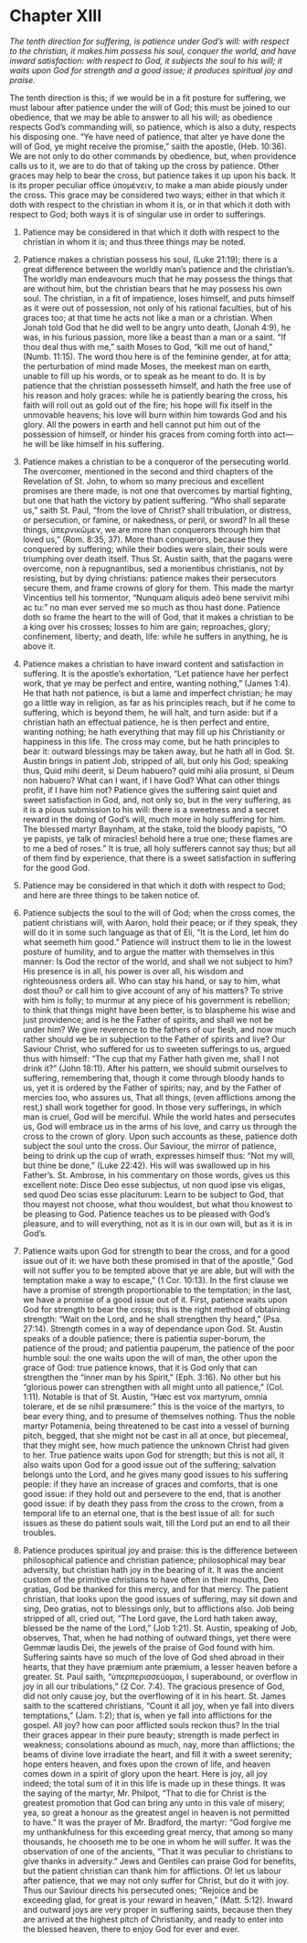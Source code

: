 # Chapter XIII

*The tenth direction for suffering, is patience under God’s will: with respect to the christian, it makes him possess his soul, conquer the world, and have inward satisfaction: with respect to God, it subjects the soul to his will; it waits upon God for strength and a good issue; it produces spiritual joy and praise.*

The tenth direction is this; if we would be in a fit posture for suffering, we must labour after patience under the will of God; this must be joined to our obedience, that we may be able to answer to all his will; as obedience respects God’s commanding will, so patience, which is also a duty, respects his disposing one. “Ye have need of patience, that alter ye have done the will of God, ye might receive the promise,” saith the apostle, (Heb. 10:36). We are not only to do other commands by obedience, but, when providence calls us to it, we are to do that of taking up the cross by patience. Other graces may help to bear the cross, but patience takes it up upon his back. It is its proper peculiar office ὑπομἐνειν, to make a man abide piously under the cross. This grace may be considered two ways; either in that which it doth with respect to the christian in whom it is, or in that which it doth with respect to God; both ways it is of singular use in order to sufferings.

1. Patience may be considered in that which it doth with respect to the christian in whom it is; and thus three things may be noted.

1. Patience makes a christian possess his soul, (Luke 21:19); there is a great difference between the worldly man’s patience and the christian’s. The worldly man endeavours much that he may possess the things that are without him, but the christian bears that he may possess his own soul. The christian, in a fit of impatience, loses himself, and puts himself as it were out of possession, not only of his rational faculties, but of his graces too; at that time he acts not like a man or a christian. When Jonah told God that he did well to be angry unto death, (Jonah 4:9), he was, in his furious passion, more like a beast than a man or a saint. “If thou deal thus with me,” saith Moses to God, “kill me out of hand,” (Numb. 11:15). The word thou here is of the feminine gender, at for atta; the perturbation of mind made Moses, the meekest man on earth, unable to fill up his words, or to speak as he meant to do. It is by patience that the christian possesseth himself, and hath the free use of his reason and holy graces: while he is patiently bearing the cross, his faith will roll out as gold out of the fire; his hope will fix itself in the unmovable heavens; his love will burn within him towards God and his glory. All the powers in earth and hell cannot put him out of the possession of himself, or hinder his graces from coming forth into act—he will be like himself in his suffering.

2. Patience makes a christian to be a conqueror of the persecuting world. The overcomer, mentioned in the second and third chapters of the Revelation of St. John, to whom so many precious and excellent promises are there made, is not one that overcomes by martial fighting, but one that hath the victory by patient suffering. “Who shall separate us,” saith St. Paul, “from the love of Christ? shall tribulation, or distress, or persecution, or famine, or nakedness, or peril, or sword? In all these things, ὑπερνικῶμεν, we are more than conquerors through him that loved us,” (Rom. 8:35, 37). More than conquerors, because they conquered by suffering; while their bodies were slain, their souls were triumphing over death itself. Thus St. Austin saith, that the pagans were overcome, non à repugnantibus, sed a morientibus christianis, not by resisting, but by dying christians: patience makes their persecutors secure them, and frame crowns of glory for them. This made the martyr Vincentius tell his tormentor, “Nunquam aliquis adeò bene servivit mihi ac tu:” no man ever served me so much as thou hast done. Patience doth so frame the heart to the will of God, that it makes a christian to be a king over his crosses; losses to him are gain; reproaches, glory; confinement, liberty; and death, life: while he suffers in anything, he is above it.

3. Patience makes a christian to have inward content and satisfaction in suffering. It is the apostle’s exhortation, “Let patience have her perfect work, that ye may be perfect and entire, wanting nothing,” (James 1:4). He that hath not patience, is but a lame and imperfect christian; he may go a little way in religion, as far as his principles reach, but if he come to suffering, which is beyond them, he will halt, and turn aside: but if a christian hath an effectual patience, he is then perfect and entire, wanting nothing; he hath everything that may fill up his Christianity or happiness in this life. The cross may come, but he hath principles to bear it: outward blessings may be taken away, but he hath all in God. St. Austin brings in patient Job, stripped of all, but only his God; speaking thus, Quid mihi deerit, si Deum habuero? quid mihi alia prosunt, si Deum non habuero? What can I want, if I have God? What can other things profit, if I have him not? Patience gives the suffering saint quiet and sweet satisfaction in God, and, not only so, but in the very suffering, as it is a pious submission to his will: there is a sweetness and a secret reward in the doing of God’s will, much more in holy suffering for him. The blessed martyr Baynham, at the stake, told the bloody papists, “O ye papists, ye talk of miracles! behold here a true one; these flames are to me a bed of roses.” It is true, all holy sufferers cannot say thus; but all of them find by experience, that there is a sweet satisfaction in suffering for the good God.

2. Patience may be considered in that which it doth with respect to God; and here are three things to be taken notice of.

1. Patience subjects the soul to the will of God; when the cross comes, the patient christians will, with Aaron, hold their peace; or if they speak, they will do it in some such language as that of Eli, “It is the Lord, let him do what seemeth him good.” Patience will instruct them to lie in the lowest posture of humility, and to argue the matter with themselves in this manner: Is God the rector of the world, and shall we not subject to him? His presence is in all, his power is over all, his wisdom and righteousness orders all. Who can stay his hand, or say to him, what dost thou? or call him to give account of any of his matters? To strive with him is folly; to murmur at any piece of his government is rebellion; to think that things might have been better, is to blaspheme his wise and just providence; and is he the Father of spirits, and shall we not be under him? We give reverence to the fathers of our flesh, and now much rather should we be in subjection to the Father of spirits and live? Our Saviour Christ, who suffered for us to sweeten sufferings to us, argued thus with himself: “The cup that my Father hath given me, shall I not drink it?” (John 18:11). After his pattern, we should submit ourselves to suffering, remembering that, though it come through bloody hands to us, yet it is ordered by the Father of spirits; nay, and by the Father of mercies too, who assures us, That all things, (even afflictions among the rest,) shall work together for good. In those very sufferings, in which man is cruel, God will be merciful. While the world hates and persecutes us, God will embrace us in the arms of his love, and carry us through the cross to the crown of glory. Upon such accounts as these, patience doth subject the soul unto the cross. Our Saviour, the mirror of patience, being to drink up the cup of wrath, expresses himself thus: “Not my will, but thine be done,” (Luke 22:42). His will was swallowed up in his Father’s. St. Ambrose, in his commentary on those words, gives us this excellent note: Disce Deo esse subjectus, ut non quod ipse vis eligas, sed quod Deo scias esse placiturum: Learn to be subject to God, that thou mayest not choose, what thou wouldest, but what thou knowest to be pleasing to God. Patience teaches us to be pleased with God’s pleasure, and to will everything, not as it is in our own will, but as it is in God’s.

2. Patience waits upon God for strength to bear the cross, and for a good issue out of it: we have both these promised in that of the apostle,” God will not suffer you to be tempted above that ye are able, but will with the temptation make a way to escape,” (1 Cor. 10:13). In the first clause we have a promise of strength proportionable to the temptation; in the last, we have a promise of a good issue out of it. First, patience waits upon God for strength to bear the cross; this is the right method of obtaining strength: “Wait on the Lord, and he shall strengthen thy heard,” (Psa. 27:14). Strength comes in a way of dependance upon God. St. Austin speaks of a double patience; there is patientia super-borum, the patience of the proud; and patientia pauperum, the patience of the poor humble soul: the one waits upon the will of man, the other upon the grace of God: true patience knows, that it is God only that can strengthen the “inner man by his Spirit,” (Eph. 3:16). No other but his “glorious power can strengthen with all might unto all patience,” (Col. 1:11). Notable is that of St. Austin, “Hæc est vox martyrum, omnia tolerare, et de se nihil præsumere:” this is the voice of the martyrs, to bear every thing, and to presume of themselves nothing. Thus the noble martyr Potamenia, being threatened to be cast into a vessel of burning pitch, begged, that she might not be cast in all at once, but piecemeal, that they might see, how much patience the unknown Christ had given to her. True patience waits upon God for strength; but this is not all, it also waits upon God for a good issue out of the suffering; salvation belongs unto the Lord, and he gives many good issues to his suffering people: if they have an increase of graces and comforts, that is one good issue: if they hold out and persevere to the end, that is another good issue: if by death they pass from the cross to the crown, from a temporal life to an eternal one, that is the best issue of all: for such issues as these do patient souls wait, till the Lord put an end to all their troubles.

3. Patience produces spiritual joy and praise: this is the difference between philosophical patience and christian patience; philosophical may bear adversity, but christian hath joy in the bearing of it. It was the ancient custom of the primitive christians to have often in their mouths, Deo gratias, God be thanked for this mercy, and for that mercy. The patient christian, that looks upon the good issues of suffering, may sit down and sing, Deo gratias, not to blessings only, but to afflictions also. Job being stripped of all, cried out, “The Lord gave, the Lord hath taken away, blessed be the name of the Lord,” (Job 1:21). St. Austin, speaking of Job, observes, That, when he had nothing of outward things, yet there were Gemmæ laudis Dei, the jewels of the praise of God found with him. Suffering saints have so much of the love of God shed abroad in their hearts, that they have præmium ante præmium, a lesser heaven before a greater. St. Paul saith, “ὑπερπερισσεύομαι, I superabound, or overflow in joy in all our tribulations,” (2 Cor. 7:4). The gracious presence of God, did not only cause joy, but the overflowing of it in his heart. St. James saith to the scattered christians, “Count it all joy, when ye fall into divers temptations,” (Jam. 1:2); that is, when ye fall into afflictions for the gospel. All joy? how can poor afflicted souls reckon thus? In the trial their graces appear in their pure beauty; strength is made perfect in weakness; consolations abound as much, nay, more than afflictions; the beams of divine love irradiate the heart, and fill it with a sweet serenity; hope enters heaven, and fixes upon the crown of life, and heaven comes down in a spirit of glory upon the heart. Here is joy, all joy indeed; the total sum of it in this life is made up in these things. It was the saying of the martyr, Mr. Philpot, “That to die for Christ is the greatest promotion that God can bring any unto in this vale of misery; yea, so great a honour as the greatest angel in heaven is not permitted to have.” It was the prayer of Mr. Bradford, the martyr: “God forgive me my unthankfulness for this exceeding great mercy, that among so many thousands, he chooseth me to be one in whom he will suffer. It was the observation of one of the ancients, “That it was peculiar to christians to give thanks in adversity.” Jews and Gentiles can praise God for benefits, but the patient christian can thank him for afflictions. O! let us labour after patience, that we may not only suffer for Christ, but do it with joy. Thus our Saviour directs his persecuted ones; “Rejoice and be exceeding glad, for great is your reward in heaven,” (Matt. 5:12). Inward and outward joys are very proper in suffering saints, because then they are arrived at the highest pitch of Christianity, and ready to enter into the blessed heaven, there to enjoy God for ever and ever.
